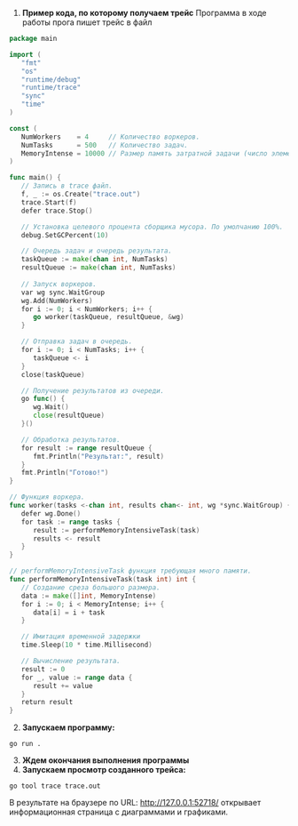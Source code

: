 1.  **Пример кода, по которому получаем трейс**
	 Программа в ходе работы  прога пишет трейс в файл 
```go
package main

import (
   "fmt"
   "os"
   "runtime/debug"
   "runtime/trace"
   "sync"
   "time"
)

const (
   NumWorkers    = 4     // Количество воркеров.
   NumTasks      = 500   // Количество задач.
   MemoryIntense = 10000 // Размер память затратной задачи (число элементов).
)

func main() {
   // Запись в trace файл.
   f, _ := os.Create("trace.out")
   trace.Start(f)
   defer trace.Stop()

   // Установка целевого процента сборщика мусора. По умолчанию 100%.
   debug.SetGCPercent(10)

   // Очередь задач и очередь результата.
   taskQueue := make(chan int, NumTasks)
   resultQueue := make(chan int, NumTasks)
 
   // Запуск воркеров.
   var wg sync.WaitGroup
   wg.Add(NumWorkers)
   for i := 0; i < NumWorkers; i++ {
      go worker(taskQueue, resultQueue, &wg)
   }

   // Отправка задач в очередь.
   for i := 0; i < NumTasks; i++ {
      taskQueue <- i
   }
   close(taskQueue)

   // Получение результатов из очереди.
   go func() {
      wg.Wait()
      close(resultQueue)
   }()

   // Обработка результатов.
   for result := range resultQueue {
      fmt.Println("Результат:", result)
   }
   fmt.Println("Готово!")
}

// Функция воркера.
func worker(tasks <-chan int, results chan<- int, wg *sync.WaitGroup) {
   defer wg.Done()
   for task := range tasks {
      result := performMemoryIntensiveTask(task)
      results <- result
   }
}

// performMemoryIntensiveTask функция требующая много памяти.
func performMemoryIntensiveTask(task int) int {
   // Создание среза большого размера.
   data := make([]int, MemoryIntense)
   for i := 0; i < MemoryIntense; i++ {
      data[i] = i + task
   }

   // Имитация временной задержки
   time.Sleep(10 * time.Millisecond)

   // Вычисление результата.
   result := 0
   for _, value := range data {
      result += value
   }
   return result
}
```

2. **Запускаем программу:**
```shell
go run .
```

3. **Ждем окончания выполнения программы**
4. **Запускаем просмотр созданного трейса:**
```shell
go tool trace trace.out
```
В результате на браузере по URL: http://127.0.0.1:52718/ открывает информационная страница с диаграммами и графиками.